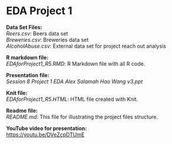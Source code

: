 # EDA Project 1

**Data Set Files:**  
*Reers.csv*: Beers data set  
*Breweries.csv*: Breweries data set  
*AlcoholAbuse.csv*: External data set for project reach out analysis  

**R markdown file:**  
*EDAforProject1_R5.RMD*: R Markdown file with all R code.  

**Presentation file:**  
*Session 8 Project 1 EDA Alex Salamah Hao Wang v3.ppt*  

**Knit file:**  
*EDAforProject1_R5.HTML*: HTML file created with Knit.  

**Readme file:**  
*README.md*: This file for illustrating the project files structure.  

**YouTube video for presentation:**  
https://youtu.be/DVeZcpDTUmE  
